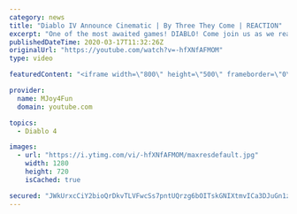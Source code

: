 ```yaml
---
category: news
title: "Diablo IV Announce Cinematic | By Three They Come | REACTION"
excerpt: "One of the most awaited games! DIABLO! Come join us as we react to Diablo IV Announce Cinematic - By Three They Come! Be scared and be amazed in this ..."
publishedDateTime: 2020-03-17T11:32:26Z
originalUrl: "https://youtube.com/watch?v=-hfXNfAFMOM"
type: video

featuredContent: "<iframe width=\"800\" height=\"500\" frameborder=\"0\" src=\"https://www.youtube.com/embed/-hfXNfAFMOM\" allow=\"accelerometer; autoplay; encrypted-media; gyroscope; picture-in-picture\" allowfullscreen></iframe>"

provider:
  name: MJoy4Fun
  domain: youtube.com

topics:
  - Diablo 4

images:
  - url: "https://i.ytimg.com/vi/-hfXNfAFMOM/maxresdefault.jpg"
    width: 1280
    height: 720
    isCached: true

secured: "JWkUrxcCiY2bioQrDkvTLVFwcSs7pntUQrzg6bOITskGNIXtmvICa3DJuGn1zUhU1zgsB2yua0MVEVynRnlAjCEnA+6uBasxb+SoGh2Eemua0M4mU4HWm3DrBzj2fN8h2sA/4zoYEyib32KTujKfIWEBfNdEmJMUfV09KytCeWTl+WsXaQ/VR0SeaRQGF8GwxIRodLzOcLF11zI7FHuKEevN2dg5G3tlOk+eG76WijmwcIlUEd1Ds8nJQmJMI2R93qiDWoNsAWoZNB4EJMsnAcVwkq1hT2MC8LK+xR5VC69NqkP+ked9qbApqON+9c8tlBo7d0UVRLvHP/ZdVeX5ZJl6TrBl3rb4Q9rgGXN7S/Ig9QU+2uF+G7fpdXSvXgzYT/Z4zJfFVo0Q1JF7apcpqtsEFV8V/5+Y3W4iaESdWx5B3N3SJ767I4yiSOSoDDsb;UBTu7ZARu3QWzmwySo1ZjA=="
---
```



